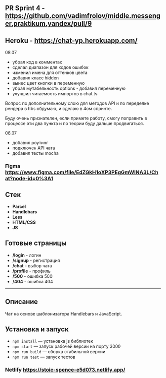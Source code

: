 ## PR Sprint 4 - https://github.com/vadimfrolov/middle.messenger.praktikum.yandex/pull/9

## Heroku - https://chat-yp.herokuapp.com/

08.07

- убрал код в комментах
- сделал диапазон для кодов ошибок
- изменил имена для оттенков цвета
- добавил класс hidden
- вынес цвет кнопки в переменную
- убрал мутабельность options - добавил переменную
- улучшил читаемость импортов в chat.ts

Вопрос по дополнительному слою для методов API и по переделке рендера в hbs обдумаю, и сделаю в 4ом спринте.

Буду очень признателен, если примете работу, смогу поправить в процессе эти два пункта и по теории буду дальше продвигаться.

06.07

- добавил роутинг
- подключен API чата
- добавил тесты mocha


### Figma https://www.figma.com/file/EdZGkH1oXP3PEgGmWlNA3L/Chat?node-id=0%3A1

## Стек
* **Parcel**
* **Handlebars**
* **Less**
* **HTML/CSS**
* **JS**

## Готовые страницы
* **/login** - логин
* **/signup** - регистрация
* **/chat** - выбор чата
* **/profile** - профиль
* **/500** - ошибка 500
* **/404** - ошибка 404

---
## Описание

Чат на основе шаблонизатора Handlebars и JavaScript.
## Установка и запуск

- `npm install` — установка js библиотек
- `npm start` — запуск рабочей версии на порту 3000
- `npm run build` — сборка стабильной версии
- `npm run test` — запуск тестов
### Netlify https://stoic-spence-e5d073.netlify.app/
